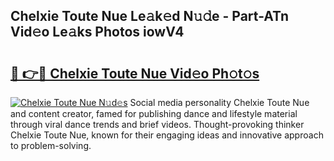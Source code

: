 ## Chelxie Toute Nue Le𝚊k𝚎d N𝚞𝚍e - Part-ATn Vid𝚎o Le𝚊ks Photos iowV4

# <h2><a href="http://fbauea.evod.top/?m=Chelxie+Toute+Nue">🔗 👉🔴 Chelxie Toute Nue Vid𝚎o Ph𝚘t𝚘s</a></h2>

[![Chelxie Toute Nue N𝚞d𝚎s](https://i.imgur.com/8V9OHl7.gif)](http://fbauea.evod.top/?m=Chelxie+Toute+Nue)
Social media personality Chelxie Toute Nue and content creator, famed for publishing dance and lifestyle material through viral dance trends and brief videos. Thought-provoking thinker Chelxie Toute Nue, known for their engaging ideas and innovative approach to problem-solving. 

